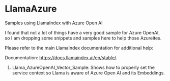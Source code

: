 # LlamaAzure
Samples using LlamaIndex with Azure Open AI 

I found that not a lot of things have a very good sample for Azure OpenAI, so I am dropping some snippets and samples here to help those Azureites.

Please refer to the main LlamaIndex documentation for additional help: 

Documentation: https://docs.llamaindex.ai/en/stable/.

1. Llama_AzureOpenAI_Vector_Sample:  Shows how to properly set the service context so Llama is aware of Azure Open AI and its Embeddings. 
